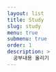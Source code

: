 ```yaml
---
layout: list
title: Study
slug: study
menu: true
submenu: true
order: 1
description: >
  공부내용 올리기  
---
```

